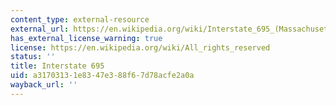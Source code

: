 ```yaml
---
content_type: external-resource
external_url: https://en.wikipedia.org/wiki/Interstate_695_(Massachusetts)
has_external_license_warning: true
license: https://en.wikipedia.org/wiki/All_rights_reserved
status: ''
title: Interstate 695
uid: a3170313-1e83-47e3-88f6-7d78acfe2a0a
wayback_url: ''
---
```

